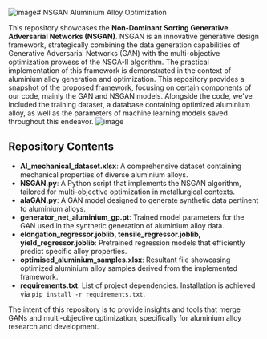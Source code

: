 ![image](https://github.com/anucecszl/NSGAN_aluminium/assets/51730485/5b6b9087-d58f-46d8-b7b7-d0fcf175a1d9)# NSGAN Aluminium Alloy Optimization

This repository showcases the **Non-Dominant Sorting Generative Adversarial Networks (NSGAN)**. NSGAN is an innovative generative design framework, strategically combining the data generation capabilities of Generative Adversarial Networks (GAN) with the multi-objective optimization prowess of the NSGA-II algorithm. The practical implementation of this framework is demonstrated in the context of aluminium alloy generation and optimization. This repository provides a snapshot of the proposed framework, focusing on certain components of our code, mainly the GAN and NSGAN models. Alongside the code, we've included the training dataset, a database containing optimized aluminium alloy, as well as the parameters of machine learning models saved throughout this endeavor.
![image](https://github.com/anucecszl/NSGAN_aluminium/assets/51730485/831a1fb6-5967-4404-9a19-f4971d79d931)


## Repository Contents

- **Al_mechanical_dataset.xlsx**: A comprehensive dataset containing mechanical properties of diverse aluminium alloys.
- **NSGAN.py**: A Python script that implements the NSGAN algorithm, tailored for multi-objective optimization in metallurgical contexts.
- **alaGAN.py**: A GAN model designed to generate synthetic data pertinent to aluminium alloys.
- **generator_net_aluminium_gp.pt**: Trained model parameters for the GAN used in the synthetic generation of aluminium alloy data.
- **elongation_regressor.joblib, tensile_regressor.joblib, yield_regressor.joblib**: Pretrained regression models that efficiently predict specific alloy properties.
- **optimised_aluminium_samples.xlsx**: Resultant file showcasing optimized aluminium alloy samples derived from the implemented framework.
- **requirements.txt**: List of project dependencies. Installation is achieved via `pip install -r requirements.txt`.

The intent of this repository is to provide insights and tools that merge GANs and multi-objective optimization, specifically for aluminium alloy research and development.


